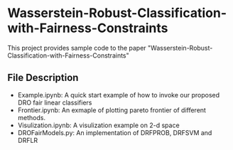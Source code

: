 # Wasserstein-Robust-Classification-with-Fairness-Constraints
This project provides sample code to the paper "Wasserstein-Robust-Classification-with-Fairness-Constraints"

## File Description

- Example.ipynb: A quick start example of how to invoke our proposed DRO fair linear classifiers
- Frontier.ipynb: An exmaple of plotting pareto frontier of different methods.
- Visulization.ipynb: A visulization example on 2-d space
- DROFairModels.py: An implementation of DRFPROB, DRFSVM and DRFLR

